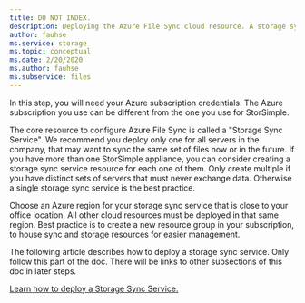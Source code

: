```yaml
---
title: DO NOT INDEX.
description: Deploying the Azure File Sync cloud resource. A storage sync service. A common text block, shared between migration docs.
author: fauhse
ms.service: storage
ms.topic: conceptual
ms.date: 2/20/2020
ms.author: fauhse
ms.subservice: files
---
```


In this step, you will need your Azure subscription credentials. The Azure subscription you use can be different from the one you use for StorSimple.

The core resource to configure Azure File Sync is called a "Storage Sync Service".
We recommend you deploy only one for all servers in the company, that may want to sync the same set of files now or in the future. If you have more than one StorSimple appliance, you can consider creating a storage sync service resource for each one of them. Only create multiple if you have distinct sets of servers that must never exchange data. Otherwise a single storage sync service is the best practice.

Choose an Azure region for your storage sync service that is close to your office location. All other cloud resources must be deployed in that same region.
Best practice is to create a new resource group in your subscription, to house sync and storage resources for easier management.

The following article describes how to deploy a storage sync service. Only follow this part of the doc. There will be links to other subsections of this doc in later steps.

[Learn how to deploy a Storage Sync Service.](../storage-sync-files-deployment-guide.md#deploy-the-storage-sync-service)
